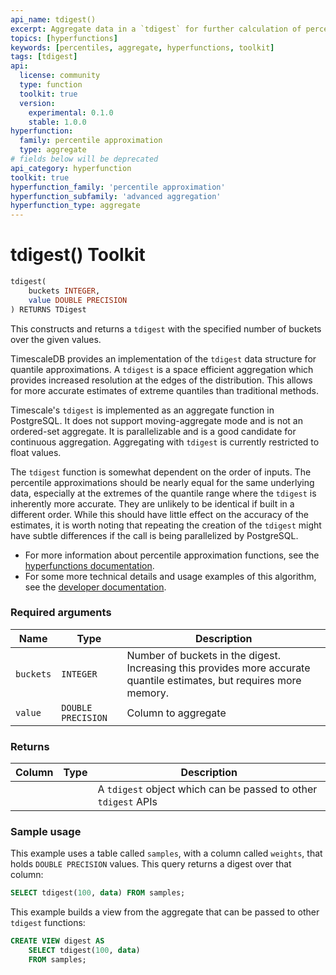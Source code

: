 ```yaml
---
api_name: tdigest()
excerpt: Aggregate data in a `tdigest` for further calculation of percentile estimates
topics: [hyperfunctions]
keywords: [percentiles, aggregate, hyperfunctions, toolkit]
tags: [tdigest]
api:
  license: community
  type: function
  toolkit: true
  version:
    experimental: 0.1.0
    stable: 1.0.0
hyperfunction:
  family: percentile approximation
  type: aggregate
# fields below will be deprecated
api_category: hyperfunction
toolkit: true
hyperfunction_family: 'percentile approximation'
hyperfunction_subfamily: 'advanced aggregation'
hyperfunction_type: aggregate
---
```


# tdigest() <tag type="toolkit">Toolkit</tag>

```SQL
tdigest(
    buckets INTEGER,
    value DOUBLE PRECISION
) RETURNS TDigest
```

This constructs and returns a `tdigest` with the specified number of buckets
over the given values.

TimescaleDB provides an implementation of the `tdigest` data structure for
quantile approximations. A `tdigest` is a space efficient aggregation which
provides increased resolution at the edges of the distribution. This allows for
more accurate estimates of extreme quantiles than traditional methods.

Timescale's `tdigest` is implemented as an aggregate function in PostgreSQL. It
does not support moving-aggregate mode and is not an ordered-set aggregate. It
is parallelizable and is a good candidate for continuous
aggregation. Aggregating with `tdigest` is currently restricted to float values.

The `tdigest` function is somewhat dependent on the order of inputs. The
percentile approximations should be nearly equal for the same underlying data,
especially at the extremes of the quantile range where the  `tdigest` is
inherently more accurate. They are unlikely to be identical if built in a
different order. While this should have little effect on the accuracy of the
estimates, it is worth noting that repeating the creation of the `tdigest` might
have subtle differences if the call is being parallelized by PostgreSQL.

*   For more information about percentile approximation functions, see the
    [hyperfunctions documentation][hyperfunctions-percentile-approx].
*   For some more technical details and usage examples of this algorithm,
    see the [developer documentation][gh-tdigest].

### Required arguments

|Name| Type |Description|
|-|-|-|
|`buckets`|`INTEGER`|Number of buckets in the digest. Increasing this provides more accurate quantile estimates, but requires more memory.|
|`value`|`DOUBLE PRECISION`|Column to aggregate|

### Returns

|Column|Type|Description|
|-|-|-|
|||A  `tdigest` object which can be passed to other  `tdigest` APIs|

### Sample usage

This example uses a table called `samples`, with a column called `weights`, that
holds `DOUBLE PRECISION` values. This query returns a digest over that column:

```SQL
SELECT tdigest(100, data) FROM samples;
```

This example builds a view from the aggregate that can be passed to other
`tdigest` functions:

```SQL
CREATE VIEW digest AS
    SELECT tdigest(100, data)
    FROM samples;
```

[hyperfunctions-percentile-approx]: /timescaledb/:currentVersion:/how-to-guides/hyperfunctions/percentile-approx/
[gh-tdigest]: https://github.com/timescale/timescaledb-toolkit/blob/main/docs/tdigest.md
